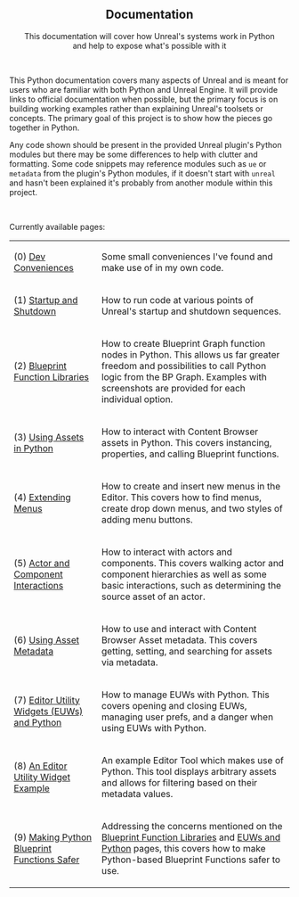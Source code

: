 <h2 align="center">Documentation</h2>

<p align="center">
This documentation will cover how Unreal's systems work in Python<br>
and help to expose what's possible with it
</p>

<br>

This Python documentation covers many aspects of Unreal and is meant for users who are familiar with both
Python and Unreal Engine. It will provide links to official documentation when possible, but the primary
focus is on building working examples rather than explaining Unreal's toolsets or concepts. The primary goal of
this project is to show how the pieces go together in Python.

Any code shown should be present in the provided Unreal plugin's Python modules but there may be some differences
to help with clutter and formatting. Some code snippets may reference modules such as `ue` or `metadata` from the plugin's
Python modules, if it doesn't start with `unreal` and hasn't been explained it's probably from another module within this project.

<br>

Currently available pages:

<table>
<tr><td>

(0) [Dev Conveniences](./00_conveniences.md)

</td><td>

Some small conveniences I've found and make use of in my own code.


</td></tr><tr><td>


(1) [Startup and Shutdown](./01_startup_and_shutdown.md)
</td><td>

How to run code at various points of Unreal's startup and shutdown sequences. 

</td></tr><tr><td>


(2) [Blueprint Function Libraries](./02_blueprint_function_libraries.md)
</td><td>

How to create Blueprint Graph function nodes in Python. This allows us far greater freedom and possibilities to call Python logic from the BP Graph.
Examples with screenshots are provided for each individual option.

</td></tr><tr><td>


(3) [Using Assets in Python](./03_using_assets_in_python.md)
</td><td>

How to interact with Content Browser assets in Python. This covers instancing, properties, and calling Blueprint functions.

</td></tr><tr><td>


(4) [Extending Menus](./04_extending_menus.md)
</td><td>

How to create and insert new menus in the Editor. This covers how to find menus, create drop down menus, and two styles of adding menu buttons.

</td></tr><tr><td>


(5) [Actor and Component Interactions](./05_actors_and_components.md)
</td><td>

How to interact with actors and components. This covers walking actor and component hierarchies as well as some basic interactions, 
such as determining the source asset of an actor.

</td></tr><tr><td>


(6) [Using Asset Metadata](./06_using_asset_metadata.md)
</td><td>

How to use and interact with Content Browser Asset metadata. This covers getting, setting, and searching for assets via metadata.

</td></tr><tr><td>


(7) [Editor Utility Widgets (EUWs) and Python](./07_editor_utility_widgets.md)
</td><td>

How to manage EUWs with Python. This covers opening and closing EUWs, managing user prefs, and a danger when using EUWs with Python.

</td></tr><tr><td>


(8) [An Editor Utility Widget Example](./08_editor_widget_example.md)
</td><td>

An example Editor Tool which makes use of Python. This tool displays arbitrary assets and allows for filtering based on their metadata values.

</td></tr><tr><td>


(9) [Making Python Blueprint Functions Safer](./09_making_python_BP_functions_safer.md)
</td><td>

Addressing the concerns mentioned on the
[Blueprint Function Libraries](./02_blueprint_function_libraries.md) and
[EUWs and Python](./07_editor_utility_widgets.md) pages,
this covers how to make Python-based Blueprint Functions safer to use.

</td></tr>
</table>


<br>
